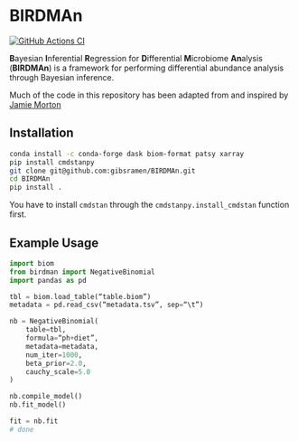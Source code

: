 # BIRDMAn

[![GitHub Actions CI](https://github.com/gibsramen/birdman/workflows/BIRDMAn%20CI/badge.svg)](https://github.com/gibsramen/BIRDMAn/actions)

**B**ayesian **I**nferential **R**egression for **D**ifferential **M**icrobiome **An**alysis (**BIRDMAn**) is a framework for performing differential abundance analysis through Bayesian inference.

Much of the code in this repository has been adapted from and inspired by [Jamie Morton](https://mortonjt.github.io/probable-bug-bytes/probable-bug-bytes/differential-abundance/)

## Installation

```bash
conda install -c conda-forge dask biom-format patsy xarray
pip install cmdstanpy
git clone git@github.com:gibsramen/BIRDMAn.git
cd BIRDMAn
pip install .
```

You have to install `cmdstan` through the `cmdstanpy.install_cmdstan` function first.

## Example Usage

```python
import biom
from birdman import NegativeBinomial
import pandas as pd

tbl = biom.load_table(“table.biom”)
metadata = pd.read_csv(“metadata.tsv”, sep=“\t”)

nb = NegativeBinomial(
    table=tbl,
    formula=“ph+diet”,
    metadata=metadata,
    num_iter=1000,
    beta_prior=2.0,
    cauchy_scale=5.0
)

nb.compile_model()
nb.fit_model()

fit = nb.fit
# done
```
